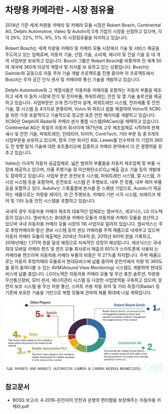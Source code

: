 # 차량용 카메라란 - 시장 점유율

2014년 기준 세계 차량용 카메라 및 카메라 모듈 시장은 Robert Bosch, Continental AG, Delphi Automotive, Valeo 및 Autoliv의 5개 기업이 시장을 선점하고 있으며, 각각 29%, 22%, 11%, 9%, 5% 의 시장점유율을 차지하고 있습니다.


Robert Bosch는 세계 차량용 카메라 및 카메라 모듈 시장에서 기술 및 서비스 제공을 주도하고 있는 업체로써, 자동차 기술, 산업 기술, 소비재, 에너지 및 건설 기술 등 네 개의 사업부문 보유하고 있습니다. Bosch 그룹은 Robert Bosch를 비롯하여 전 세계 50여 개국에 360개 이상의 계열사 및 지사를 보 유하고 있는 상황입니다. Bosch는 Daimler와 공동으로 자동 주차 기술 개발 프로젝트를 진행 중이며 이 프로젝트에서 Bosch는 주차 공간 인식 센서 및 카메라와 통신 기술을 개발하고 있습니다.


Delphi Automotive와 그 계열사들은 자동차용 카메라를 포함하는 자동차 부품을 제조하고 세계 자 동차 시장에 전기 및 전자부품, 파워트레인, 안전 및 열 기술 솔루션을 제공하고 있습니다. 사업부문은 크게 전기/전자 설계, 파워트레인 시스템, 전자제품 및 안전기술, 열 시스템 등 4가지로 분류되며, Volvo 와 파트너 쉽을 체결하여 Volvo의 XC90을 위한 가장 포괄적이고 기술적으로 정교한 표준 안전 패키지를 개발하고 있습니다. XC90은 Delphi의 Radar와 카메라 센서 통합 시스템(RACam)을 채택하고 있습니다. Continental AG는 독일의 자동차 회사이며 1871년에 고무 제조업체로 시작하여 현재 섀시 및 안전 기술, 파워트레인, 인테리어, 타이어, ContiTech, 기타 부문 등 총 6개의 사업부문을 보유하고 있으며, 영국 기반 회사인 ASL Lewes를 인수하여 이 기업의 360도 전 방향 탐지 기술에 대한 포트폴리오에 집중하고 카메라 분야에서 더 큰 경쟁력을 갖추고 있습니다.  


Valeo는 다국적 자동차 공급업체로, 넓은 범위의 부품들을 자동차 제조업체 및 부품 시장에 제공하고 있으며, 자율 주행기술 및 이산화탄소(CO₂) 배출 감소 기술 등의 개발에도 참여하고 있습니다. 사업부 문은 운전보조 시스템, 파워트레인 시스템, 열 시스템, 가시성 시스템 등을 포함하며, 운전보조 시스템 은 주행보조, 내부 전 장품, 내부 제어 부품 등을 포함하고 있다.  Autoliv는 스톡홀름에 본사를 둔 스웨덴 기업으로, Autoliv가 제공하는 제품으로는 차량용 레이더, 야 간 주행보조, 카메라 기반 시각 시스템, 브레이크 제어 및 기타 능동 안전 시스템을 포함하고 있습니다.


국내의 경우 자동차용 카메라 제조의 대표적인 업체로는 엠씨넥스, 세코닉스, LG 이노텍 등이 있습니다. 엠씨넥스는 휴대폰용 카메라 모듈과 자동차용 카메라 모듈을 생산하고 있으며 국내 자동차용 카메라 모듈 시장의 1위 사업자로 알려져 있습니다. 엠씨넥스는 주로 후방카메라와 탈선 경보 시스템 등의 센싱 카메라를 주력 제품으로 내세우고 있으며 자동차 카메라 모듈의 매출액은 2014년 704억 원, 2015년 901억 원을 기록하고, 2016년에는 1,171억 원을 달성 예정으로 지속적인 성장이 예상됩니다. 세코닉스는 국내 최대 모바일 카메라 렌즈 및 렌즈 모듈 회사로서 매출의 65%가 스마트폰에 사용되 는 카메라용 렌즈이며 자동차용 카메라 부품의 비중은 약 27%를 차지합니다. 주력 제품으로는 자동차 후방카메라 모듈로서 현대모비스에 납품 중이며 운전석에서 차량 밖 360도를 훤히 들여다볼 수 있는 AVM(Around View Monitoring) 시스템도 개발하여 현대모비스에 납품 중입니다. LG이노텍은 자동차용 카메라 모듈 및 무선 충전 솔루션, 차량용 무선통신장비, 모터·센서, 에너지관리 시스템 등 다양한 사업영역을 구축하고 있으며, 운전자 보조 시스템 용 무선 차량 통신, 스마트 카용 자동 위치 및 거리 측정기(Radar) 등 기존에 보유한 기술을 기반으로 복합 모듈에 관하여 제품 확대에 나설 계획입니다.


![ 자동차 카메라 관련 세계 주요 업체 점유율 ](./images/차량용_카메라_Q13_3_1.PNG)

## 참고문서
- BOSS 보고서: 4-2016-운전자의 안전과 운행의 편리함을 보장해주는 자동차용 카메라.pdf
